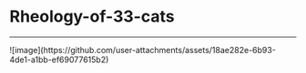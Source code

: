 # Rheology-of-33-cats
<hr>
![image](https://github.com/user-attachments/assets/18ae282e-6b93-4de1-a1bb-ef69077615b2)
